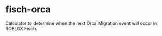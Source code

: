 # fisch-orca
Calculator to determine when the next Orca Migration event will occur in ROBLOX Fisch.
